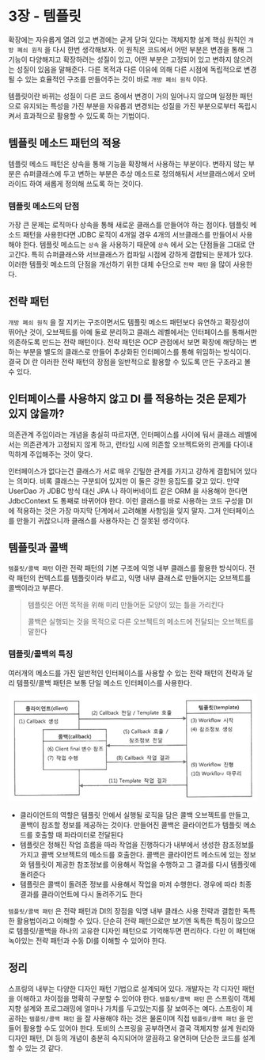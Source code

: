 # 3장 - 템플릿

확장에는 자유롭게 열려 있고 변경에는 굳게 닫혀 있다는 객체지향 설계 핵심 원칙인 `개방 폐쇠 원칙` 을 다시 한번 생각해보자. 이 원칙은 코드에서 어떤 부분은 변경을 통해 그 기능이 다양해지고 확장하려는 성질이
있고, 어떤 부분은 고정되어 있고 변하지 않으려는 성질이 있음을 말해준다. 다른 목적과 다른 이유에 의해 다른 시점에 독립적으로 변경될 수 있는 효율적인 구조를 만들어주는 것이 바로 `개방 폐쇠 원칙` 이다.

템플릿이란 바뀌는 성질이 다른 코드 중에서 변경이 거의 일어나지 않으며 일정한 패턴으로 유지되는 특성을 가진 부분을 자유롭괴 변경되는 성질을 가진 부분으로부터 독립시켜서 효과적으로 활용할 수 있도록 하는 기법이다.

## 템플릿 메소드 패턴의 적용

템플릿 메소드 패턴은 상속을 통해 기능을 확장해서 사용하는 부분이다. 변하지 않는 부분은 슈퍼클래스에 두고 변하는 부분은 추상 메소드로 정의해둬서 서브클래스에서 오버라이드 하여 새롭게 정의해 쓰도록 하는 것이다.

### 템플릿 메소드의 단점

가장 큰 문제는 로직마다 상속을 통해 새로운 클래스를 만들어야 하는 점이다. 템플릿 메소드 패턴을 사용한다면 JDBC 로직이 4개일 경우 4개의 서브클래스를 만들어서 사용해야 한다. 템플릿 메소드는 `상속` 을
사용하기 때문에 `상속` 에서 오는 단점들을 그대로 안고간다. 특히 슈퍼클래스와 서브클래스가 컴파일 시점에 강하게 결합되는 문제가 있다. 이러한 템플릿 메소드의 단점을 개선하기 위한 대체 수단으로 `전략 패턴` 을
많이 사용한다.

## 전략 패턴

`개방 폐쇠 원칙` 을 잘 지키는 구조이면서도 템플릿 메소드 패턴보다 유연하고 확장성이 뛰어난 것이, 오브젝트를 아예 둘로 분리하고 클래스 레벨에서는 인터페이스를 통해서만 의존하도록 만드는 전략 패턴이다. 전략
패턴은 OCP 관점에서 보면 확장에 해당하는 변하는 부분을 별도의 클래스로 만들어 추상화된 인터페이스를 통해 위임하는 방식이다. 결국 DI 란 이러한 전략 패턴의 장점을 일반적으로 활용할 수 있도록 만든 구조라고 볼
수 있다.

## 인터페이스를 사용하지 않고 DI 를 적용하는 것은 문제가 있지 않을까?

의존관계 주입이라는 개념을 충실히 따르자면, 인터페이스를 사이에 둬서 클래스 레벨에서는 의존관계가 고정되지 않게 하고, 런타임 시에 의존할 오브젝트와의 관계를 다이내믹하게 주입해주는 것이 맞다.

인터페이스가 없다는건 클래스가 서로 매우 긴밀한 관계를 가지고 강하게 결합되어 있다는 의미다. 비록 클래스는 구분되어 있지만 이 둘은 강한 응집도를 갖고 있다. 만약 UserDao 가 JDBC 방식 대신 JPA 나
하이버네이트 같은 ORM 을 사용해야 한다면 JdbcContext 도 통째로 바뀌어야 한다. 이런 클래스를 바로 사용하는 코드 구성을 DI 에 적용하는 것은 가장 마지막 단계에서 고려해볼 사항임을 잊지 말자. 그저
인터페이스를 만들기 귀찮으니까 클래스를 사용하자는 건 잘못된 생각이다.

## 템플릿과 콜백

`템플릿/콜백 패턴` 이란 전략 패턴의 기본 구조에 익명 내부 클래스를 활용한 방식이다. 전략 패턴의 컨텍스트를 템플릿이라 부르고, 익명 내부 클래스로 만들어지는 오브젝트를 콜백이라고 부른다.

> 템플릿은 어떤 목적을 위해 미리 만들어둔 모양이 있는 틀을 가리킨다
>
> 콜백은 실행되는 것을 목적으로 다른 오브젝트의 메소드에 전달되는 오브젝트를 말한다

### 템플릿/콜백의 특징

여러개의 메소드를 가진 일반적인 인터페이스를 사용할 수 있는 전략 패턴의 전략과 달리 템플릿/콜백 패턴은 보통 단일 메소드 인터페이스를 사용한다.

![template_callback](../images/template_callback.png)

- 클라이언트의 역할은 템플릿 안에서 실행될 로직을 담은 콜백 오브젝트를 만들고, 콜백이 참조할 정보를 제공하는 것이다. 만들어진 콜백은 클라이언트가 템플릿 메소드를 호출할 때 파라미터로 전달된다
- 템플릿은 정해진 작업 흐름을 따라 작업을 진행하다가 내부에서 생성한 참조정보를 가지고 콜백 오브젝트의 메소드를 호출한다. 콜백은 클라이언트 메소드에 있는 정보와 템플릿이 제공한 참조정보를 이용해서 작업을 수행하고
  그 결과를 다시 템플릿에 돌려준다
- 템플릿은 콜백이 돌려준 정보를 사용해서 작업을 마저 수행한다. 경우에 따라 최종 결과를 클라이언트에 다시 돌려주기도 한다

`템플릿/콜백 패턴` 은 전략 패턴과 DI의 장점을 익명 내부 클래스 사용 전략과 결합한 독특한 활용법이라고 이해할 수 있다. 단순히 전략 패턴으로만 보기엔 독특한 특징이 많으므로 템플릿/콜백을 하나의 고유한 디자인
패턴으로 기억해두면 편리하다. 다만 이 패턴애 녹아있는 전략 패턴과 수동 DI를 이해할 수 있어야 한다.

## 정리

스프링의 내부는 다양한 디자인 패턴 기법으로 설계되어 있다. 개발자는 각 디자인 패턴을 이해하고 차이점을 명확히 구분할 수 있어야 한다. `템플릿/콜백 패턴` 은 스프링이 객체지향 설계와 프로그래밍에 얼마나 가치를
두고있는지를 잘 보여주는 예다. 스프링이 제공하는 `템플릿/콜백 패턴` 을 잘 사용해야 하는 것은 물론이며 직접 `템플릿/콜백 패턴` 을 만들어 활용할 수도 있어야 한다. 토비의 스프링을 공부하면서 결국 객체지향
설계 원리와 디자인 패턴, DI 등의 개념이 충분히 숙지되어야 깔끔하고 유연하며 단순한 코드를 설계 할 수 있는 것 같다.   